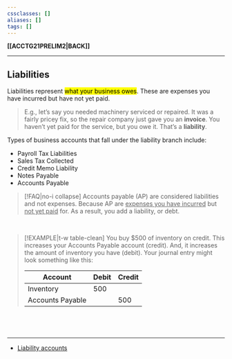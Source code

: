 ```yaml
---
cssclasses: []
aliases: []
tags: []
---
```

**[[ACCTG21PRELIM2|BACK]]**

---
## Liabilities
Liabilities represent <mark class="hltr-lightgreen">what your business owes</mark>. These are expenses you have incurred but have not yet paid.
> E.g., let’s say you needed machinery serviced or repaired. It was a fairly pricey fix, so the repair company just gave you an **invoice**. You haven’t yet paid for the service, but you owe it. That’s a **liability**.

Types of business accounts that fall under the liability branch include:
- Payroll Tax Liabilities
- Sales Tax Collected
- Credit Memo Liability
- Notes Payable
- Accounts Payable
>[!FAQ|no-i collapse] Accounts payable (AP) are considered liabilities and not expenses.
> Because AP are <u>expenses you have incurred</u> but <u>not yet paid</u> for. As a result, you add a liability, or debt.

<br>

>[!EXAMPLE|t-w table-clean]
> You buy $500 of inventory on credit. This increases your Accounts Payable account (credit). And, it increases the amount of inventory you have (debit). Your journal entry might look something like this:
> 
> | <center>Account</center>   | <center>Debit</center> | <center>Credit</center> |
> | ------------------ | ----- | ------ |
> | Inventory               | 500   |            |
> | Accounts Payable |           | 500    |

<br>

# 
---
- [Liability accounts](https://www.patriotsoftware.com/blog/accounting/types-of-accounts-subaccounts-accounting/#:~:text=1%2C000-,Liability%20accounts,-Liabilities%20represent%20what)